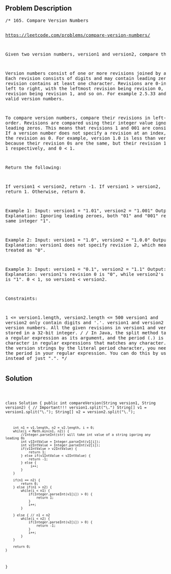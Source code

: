 <!--
<style>
  body { font-family: Arial, sans-serif; }
  .container { max-width: 100%; margin: auto; padding: 20px; }
  .comment-block { background-color: #f9f9f9; padding: 10px; border-left: 5px solid #ccc; max-width: 50%; margin: auto; word-wrap: break-word; white-space: pre-wrap; }
  .code-block { background-color: #f4f4f4; padding: 10px; border: 1px solid #ddd; }
</style>
-->

<div class='container'>
<h2>Problem Description</h2>
<div class='comment-block'>
<pre>
/* 165. Compare Version Numbers

https://leetcode.com/problems/compare-version-numbers/

Given two version numbers, version1 and version2, compare them.

Version numbers consist of one or more revisions joined by a dot '.'. 
Each revision consists of digits and may contain leading zeros. 
Every revision contains at least one character. 
Revisions are 0-indexed from left to right, with the leftmost revision being revision 0, 
the next revision being revision 1, and so on. 
For example 2.5.33 and 0.1 are valid version numbers.


To compare version numbers, compare their revisions in left-to-right order. 
Revisions are compared using their integer value ignoring any leading zeros. 
This means that revisions 1 and 001 are considered equal. 
If a version number does not specify a revision at an index, 
then treat the revision as 0. 
For example, version 1.0 is less than version 1.1 because their revision 0s are the same, 
but their revision 1s are 0 and 1 respectively, and 0 < 1.

Return the following:

If version1 < version2, return -1.
If version1 > version2, return 1.
Otherwise, return 0.
 

Example 1:
Input: version1 = "1.01", version2 = "1.001"
Output: 0
Explanation: Ignoring leading zeroes, both "01" and "001" represent the same integer "1".


Example 2:
Input: version1 = "1.0", version2 = "1.0.0"
Output: 0
Explanation: version1 does not specify revision 2, which means it is treated as "0".


Example 3:
Input: version1 = "0.1", version2 = "1.1"
Output: -1
Explanation: version1's revision 0 is "0", while version2's revision 0 is "1". 0 < 1, 
so version1 < version2.
 

Constraints:

1 <= version1.length, version2.length <= 500
version1 and version2 only contain digits and '.'.
version1 and version2 are valid version numbers.
All the given revisions in version1 and version2 can be stored in a 32-bit integer.
*/
        /*
        In Java, the split method takes a regular expression as its argument, 
        and the period (.) is a special character in regular expressions that 
        matches any character. To split the version strings by the literal period character, 
        you need to escape the period in your regular expression. 
        You can do this by using "\\." instead of just ".".
        */ 
</pre>
</div>

<h2>Solution</h2>
<div class='code-block'>
<pre><code class='language-java'>

class Solution {
    public int compareVersion(String version1, String version2) {
        // Important!!! version1.split("\\.")
        String[] v1 = version1.split("\\.");
        String[] v2 = version2.split("\\.");

        int n1 = v1.length, n2 = v2.length, i = 0;
        while(i < Math.min(n1, n2)) {
            //Integer.parseInt(str) will take int value of a string igoring any leading 0s
            int v1IntValue = Integer.parseInt(v1[i]);
            int v2IntValue = Integer.parseInt(v2[i]);
            if(v1IntValue > v2IntValue) {
                return 1;
            } else if(v1IntValue < v2IntValue) {
                return -1;
            } else {
                 i++;
            }
        }

        if(n1 == n2) {
            return 0;
        } else if(n1 > n2) {
            while(i < n1) {
                if(Integer.parseInt(v1[i]) > 0) {
                    return 1;
                }
                i++;
            }

        } else { // n1 < n2
            while(i < n2) {
                if(Integer.parseInt(v2[i]) > 0) {
                    return -1;
                }
                i++;
            }
        }

        return 0;
    }
}</code></pre>
</div>
</div>
